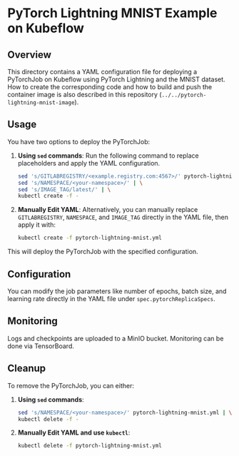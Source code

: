 # PyTorch Lightning MNIST Example on Kubeflow

## Overview

This directory contains a YAML configuration file for deploying a PyTorchJob
on Kubeflow using PyTorch Lightning and the MNIST dataset. How to create the 
corresponding code and how to build and push the container image is also 
described in this repository (`../../pytorch-lightning-mnist-image`).

## Usage

You have two options to deploy the PyTorchJob:

1. **Using `sed` commands**: Run the following command to replace placeholders 
   and apply the YAML configuration.
   
    ```sh
    sed 's/GITLABREGISTRY/<example.registry.com:4567>/' pytorch-lightning-mnist.yml | \
    sed 's/NAMESPACE/<your-namespace>/' | \
    sed 's/IMAGE_TAG/latest/' | \
    kubectl create -f -
    ```

2. **Manually Edit YAML**: Alternatively, you can manually replace 
   `GITLABREGISTRY`, `NAMESPACE`, and `IMAGE_TAG` directly in the YAML file, 
   then apply it with:
   
    ```sh
    kubectl create -f pytorch-lightning-mnist.yml
    ```

This will deploy the PyTorchJob with the specified configuration.

## Configuration

You can modify the job parameters like number of epochs, batch size, and
learning rate directly in the YAML file under `spec.pytorchReplicaSpecs`.

## Monitoring

Logs and checkpoints are uploaded to a MinIO bucket. Monitoring can be
done via TensorBoard.

## Cleanup

To remove the PyTorchJob, you can either:

1. **Using `sed` commands**:

    ```sh
    sed 's/NAMESPACE/<your-namespace>/' pytorch-lightning-mnist.yml | \
    kubectl delete -f -
    ```

2. **Manually Edit YAML and use `kubectl`**:

    ```sh
    kubectl delete -f pytorch-lightning-mnist.yml
    ```
